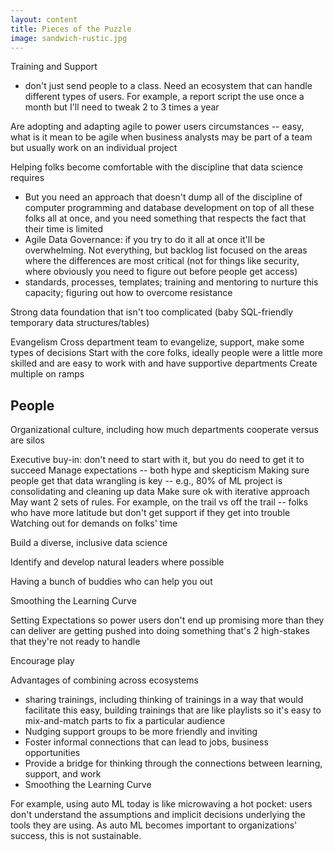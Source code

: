 ```yaml
---
layout: content
title: Pieces of the Puzzle
image: sandwich-rustic.jpg
---
```


Training and Support
- don't just send people to a class. Need an ecosystem that can handle different types of users. For example, a report script the use once a month but I'll need to tweak 2 to 3 times a year

Are adopting and adapting agile to power users circumstances -- easy, what is it mean to be agile when business analysts may be part of a team but usually work on an individual project

Helping folks become comfortable with the discipline that data science requires
-  But you need an approach that doesn't dump all of the discipline of computer programming and database development on top of all these folks all at once, and you need something that respects the fact that their time is limited
- Agile Data Governance: if you try to do it all at once it'll be overwhelming. Not everything, but backlog list focused on the areas where the differences are most critical
(not for things like security, where obviously you need to figure out before people get access)
- standards, processes, templates; training and mentoring to nurture this capacity; figuring out how to overcome resistance

Strong data foundation that isn't too complicated
(baby SQL-friendly temporary data structures/tables)


Evangelism
Cross department team to evangelize, support, make some types of decisions
Start with the core folks, ideally people were a little more skilled and are easy to work with and have supportive departments
Create multiple on ramps

## People
Organizational culture, including how much departments cooperate versus are silos

Executive buy-in: don't need to start with it, but you do need to get it to succeed
Manage expectations -- both hype and skepticism
Making sure people get that data wrangling is key  -- e.g., 80% of ML project is consolidating and cleaning up data
Make sure ok with iterative approach
May want 2 sets of rules.  For example, on the trail vs off the trail -- folks who have more latitude but don't get support if they get into trouble
Watching out for demands on folks' time


Build a diverse, inclusive data science

Identify and develop natural leaders where possible



Having a bunch of buddies who can help you out

Smoothing the Learning Curve

Setting Expectations so power users don't end up promising more than they can deliver are getting pushed into doing something that's 2 high-stakes that they're not ready to handle


Encourage play

Advantages of combining across ecosystems
- sharing trainings, including thinking of trainings in a way that would facilitate this easy, building trainings that are like playlists so it's easy to mix-and-match parts to fix a particular audience
- Nudging support groups to be more friendly and inviting
- Foster informal connections that can lead to jobs, business opportunities
- Provide a bridge for thinking through the connections between learning, support, and work
- Smoothing the Learning Curve










For example, using auto ML today is like microwaving a hot pocket: users don't understand the assumptions and implicit decisions underlying the tools they are using. As auto ML becomes important to organizations' success, this is not sustainable.
